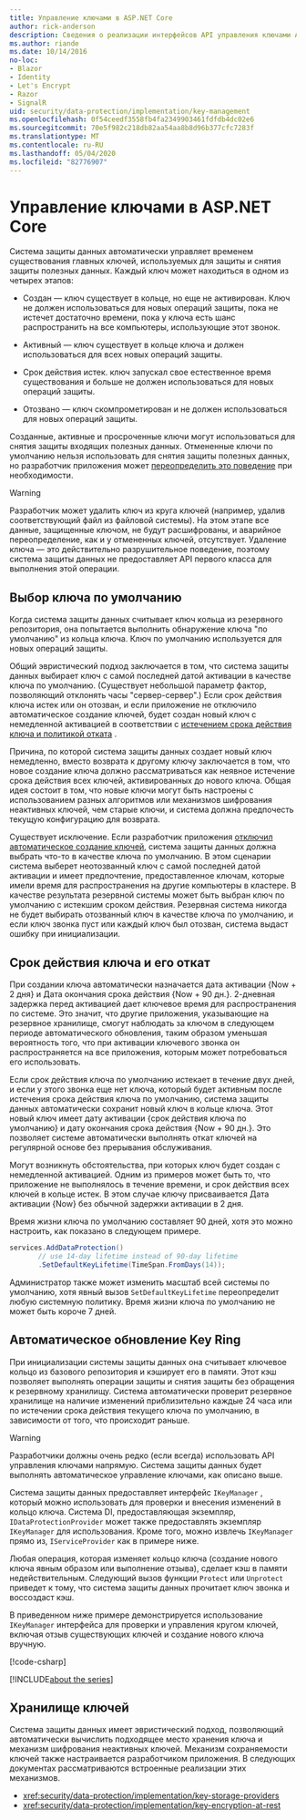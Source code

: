 ```yaml
---
title: Управление ключами в ASP.NET Core
author: rick-anderson
description: Сведения о реализации интерфейсов API управления ключами ASP.NET Core Data Protection.
ms.author: riande
ms.date: 10/14/2016
no-loc:
- Blazor
- Identity
- Let's Encrypt
- Razor
- SignalR
uid: security/data-protection/implementation/key-management
ms.openlocfilehash: 0f54ceedf3558fb4fa2349903461fdfdb4dc02e6
ms.sourcegitcommit: 70e5f982c218db82aa54aa8b8d96b377cfc7283f
ms.translationtype: MT
ms.contentlocale: ru-RU
ms.lasthandoff: 05/04/2020
ms.locfileid: "82776907"
---
```

# <a name="key-management-in-aspnet-core"></a>Управление ключами в ASP.NET Core

<a name="data-protection-implementation-key-management"></a>

Система защиты данных автоматически управляет временем существования главных ключей, используемых для защиты и снятия защиты полезных данных. Каждый ключ может находиться в одном из четырех этапов:

* Создан — ключ существует в кольце, но еще не активирован. Ключ не должен использоваться для новых операций защиты, пока не истечет достаточно времени, пока у ключа есть шанс распространить на все компьютеры, использующие этот звонок.

* Активный — ключ существует в кольце ключа и должен использоваться для всех новых операций защиты.

* Срок действия истек. ключ запускал свое естественное время существования и больше не должен использоваться для новых операций защиты.

* Отозвано — ключ скомпрометирован и не должен использоваться для новых операций защиты.

Созданные, активные и просроченные ключи могут использоваться для снятия защиты входящих полезных данных. Отмененные ключи по умолчанию нельзя использовать для снятия защиты полезных данных, но разработчик приложения может [переопределить это поведение](xref:security/data-protection/consumer-apis/dangerous-unprotect#data-protection-consumer-apis-dangerous-unprotect) при необходимости.

>[!WARNING]
> Разработчик может удалить ключ из круга ключей (например, удалив соответствующий файл из файловой системы). На этом этапе все данные, защищенные ключом, не будут расшифрованы, и аварийное переопределение, как и у отмененных ключей, отсутствует. Удаление ключа — это действительно разрушительное поведение, поэтому система защиты данных не предоставляет API первого класса для выполнения этой операции.

## <a name="default-key-selection"></a>Выбор ключа по умолчанию

Когда система защиты данных считывает ключ кольца из резервного репозитория, она попытается выполнить обнаружение ключа "по умолчанию" из кольца ключа. Ключ по умолчанию используется для новых операций защиты.

Общий эвристический подход заключается в том, что система защиты данных выбирает ключ с самой последней датой активации в качестве ключа по умолчанию. (Существует небольшой параметр фактор, позволяющий отклонять часы "сервер-сервер".) Если срок действия ключа истек или он отозван, и если приложение не отключило автоматическое создание ключей, будет создан новый ключ с немедленной активацией в соответствии с [истечением срока действия ключа и политикой отката](xref:security/data-protection/implementation/key-management#data-protection-implementation-key-management-expiration) .

Причина, по которой система защиты данных создает новый ключ немедленно, вместо возврата к другому ключу заключается в том, что новое создание ключа должно рассматриваться как неявное истечение срока действия всех ключей, активированных до нового ключа. Общая идея состоит в том, что новые ключи могут быть настроены с использованием разных алгоритмов или механизмов шифрования неактивных ключей, чем старые ключи, и система должна предпочесть текущую конфигурацию для возврата.

Существует исключение. Если разработчик приложения [отключил автоматическое создание ключей](xref:security/data-protection/configuration/overview#disableautomatickeygeneration), система защиты данных должна выбрать что-то в качестве ключа по умолчанию. В этом сценарии система выберет неотозванный ключ с самой последней датой активации и имеет предпочтение, предоставленное ключам, которые имели время для распространения на другие компьютеры в кластере. В качестве результата резервной системы может быть выбран ключ по умолчанию с истекшим сроком действия. Резервная система никогда не будет выбирать отозванный ключ в качестве ключа по умолчанию, и если ключ звонка пуст или каждый ключ был отозван, система выдаст ошибку при инициализации.

<a name="data-protection-implementation-key-management-expiration"></a>

## <a name="key-expiration-and-rolling"></a>Срок действия ключа и его откат

При создании ключа автоматически назначается дата активации {Now + 2 дня} и Дата окончания срока действия {Now + 90 дн.}. 2-дневная задержка перед активацией дает ключевое время для распространения по системе. Это значит, что другие приложения, указывающие на резервное хранилище, смогут наблюдать за ключом в следующем периоде автоматического обновления, таким образом уменьшая вероятность того, что при активации ключевого звонка он распространяется на все приложения, которым может потребоваться его использовать.

Если срок действия ключа по умолчанию истекает в течение двух дней, и если у этого звонка еще нет ключа, который будет активным после истечения срока действия ключа по умолчанию, система защиты данных автоматически сохранит новый ключ в кольце ключа. Этот новый ключ имеет дату активации {срок действия ключа по умолчанию} и дату окончания срока действия {Now + 90 дн.}. Это позволяет системе автоматически выполнять откат ключей на регулярной основе без прерывания обслуживания.

Могут возникнуть обстоятельства, при которых ключ будет создан с немедленной активацией. Одним из примеров может быть то, что приложение не выполнялось в течение времени, и срок действия всех ключей в кольце истек. В этом случае ключу присваивается Дата активации {Now} без обычной задержки активации в 2 дня.

Время жизни ключа по умолчанию составляет 90 дней, хотя это можно настроить, как показано в следующем примере.

```csharp
services.AddDataProtection()
       // use 14-day lifetime instead of 90-day lifetime
       .SetDefaultKeyLifetime(TimeSpan.FromDays(14));
```

Администратор также может изменить масштаб всей системы по умолчанию, хотя явный вызов `SetDefaultKeyLifetime` переопределит любую системную политику. Время жизни ключа по умолчанию не может быть короче 7 дней.

## <a name="automatic-key-ring-refresh"></a>Автоматическое обновление Key Ring

При инициализации системы защиты данных она считывает ключевое кольцо из базового репозитория и кэширует его в памяти. Этот кэш позволяет выполнять операции защиты и снятия защиты без обращения к резервному хранилищу. Система автоматически проверит резервное хранилище на наличие изменений приблизительно каждые 24 часа или по истечении срока действия текущего ключа по умолчанию, в зависимости от того, что происходит раньше.

>[!WARNING]
> Разработчики должны очень редко (если всегда) использовать API управления ключами напрямую. Система защиты данных будет выполнять автоматическое управление ключами, как описано выше.

Система защиты данных предоставляет интерфейс `IKeyManager` , который можно использовать для проверки и внесения изменений в кольцо ключа. Система DI, предоставляющая экземпляр, `IDataProtectionProvider` может также предоставлять экземпляр `IKeyManager` для использования. Кроме того, можно извлечь `IKeyManager` прямо из, `IServiceProvider` как в примере ниже.

Любая операция, которая изменяет кольцо ключа (создание нового ключа явным образом или выполнение отзыва), сделает кэш в памяти недействительным. Следующий вызов функции `Protect` или `Unprotect` приведет к тому, что система защиты данных прочитает ключ звонка и воссоздаст кэш.

В приведенном ниже примере демонстрируется использование `IKeyManager` интерфейса для проверки и управления кругом ключей, включая отзыв существующих ключей и создание нового ключа вручную.

[!code-csharp[](key-management/samples/key-management.cs)]

[!INCLUDE[about the series](~/includes/code-comments-loc.md)]

## <a name="key-storage"></a>Хранилище ключей

Система защиты данных имеет эвристический подход, позволяющий автоматически вычислить подходящее место хранения ключа и механизм шифрования неактивных ключей. Механизм сохраняемости ключей также настраивается разработчиком приложения. В следующих документах рассматриваются встроенные реализации этих механизмов.

* <xref:security/data-protection/implementation/key-storage-providers>
* <xref:security/data-protection/implementation/key-encryption-at-rest>
